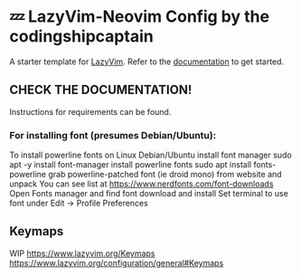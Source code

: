 # 💤 LazyVim-Neovim Config by the codingshipcaptain

A starter template for [LazyVim](https://github.com/LazyVim/LazyVim).
Refer to the [documentation](https://lazyvim.github.io/installation) to get started.

## CHECK THE DOCUMENTATION!
Instructions for requirements can be found.

### For installing font (presumes Debian/Ubuntu):
To install powerline fonts on Linux Debian/Ubuntu
install font manager
sudo apt -y install font-manager
install powerline fonts
sudo apt install fonts-powerline
grab powerline-patched font (ie droid mono) from website and unpack
You can see list at https://www.nerdfonts.com/font-downloads
Open Fonts manager and find font download and install
Set terminal to use font under Edit -> Profile Preferences

## Keymaps
WIP
https://www.lazyvim.org/Keymaps
https://www.lazyvim.org/configuration/general#Keymaps

